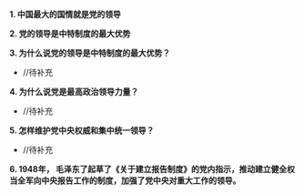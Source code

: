 

**1. 中国最大的国情就是党的领导**



**2. 党的领导是中特制度的最大优势**



**3. 为什么说党的领导是中特制度的最大优势？**

- //待补充



**4. 为什么说党是最高政治领导力量？**

- //待补充





**5. 怎样维护党中央权威和集中统一领导？**

- //待补充



**6. 1948年， 毛泽东了起草了《关于建立报告制度》的党内指示，推动建立健全权当全军向中央报告工作的制度，加强了党中央对重大工作的领导。**
